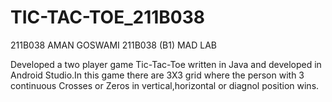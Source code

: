 # TIC-TAC-TOE_211B038
211B038
AMAN GOSWAMI 
211B038 (B1) 
MAD LAB 

Developed a two player game Tic-Tac-Toe written in Java and developed in Android Studio.In this game there are 3X3 grid where the person with 3 continuous Crosses or Zeros in vertical,horizontal or diagnol position wins.
